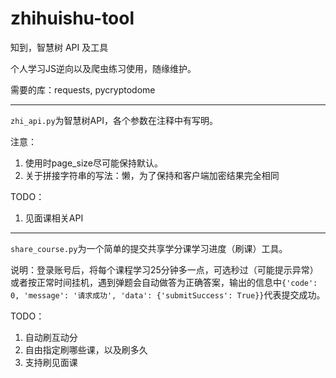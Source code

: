 # zhihuishu-tool
知到，智慧树 API 及工具

个人学习JS逆向以及爬虫练习使用，随缘维护。

需要的库：requests, pycryptodome

----------------

`zhi_api.py`为智慧树API，各个参数在注释中有写明。

注意：

1. 使用时page_size尽可能保持默认。
2. 关于拼接字符串的写法：懒，为了保持和客户端加密结果完全相同

TODO：

1. 见面课相关API

---------------------------

`share_course.py`为一个简单的提交共享学分课学习进度（刷课）工具。

说明：登录账号后，将每个课程学习25分钟多一点，可选秒过（可能提示异常）或者按正常时间挂机，遇到弹题会自动做答为正确答案，输出的信息中`{'code': 0, 'message': '请求成功', 'data': {'submitSuccess': True}}`代表提交成功。

TODO：

1. 自动刷互动分
2. 自由指定刷哪些课，以及刷多久
3. 支持刷见面课